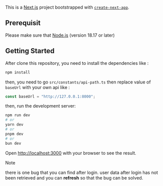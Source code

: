 This is a [Next.js](https://nextjs.org) project bootstrapped with [`create-next-app`](https://nextjs.org/docs/app/api-reference/cli/create-next-app).

## Prerequisit

Please make sure that [Node.js](https://nodejs.org/en/download/package-manager) (version 18.17 or later)

## Getting Started

After clone this repository, you need to install the dependencies like :

```bash
npm install
```

then, you need to go `src/constants/api-path.ts` then replace value of `baseUrl` with your own api like :

```ts
const baseUrl = "http://127.0.0.1:8000";
```

then, run the development server:

```bash
npm run dev
# or
yarn dev
# or
pnpm dev
# or
bun dev
```

Open [http://localhost:3000](http://localhost:3000) with your browser to see the result.

> [!NOTE]
> there is one bug that you can find after login. user data after login has not been retrieved and you can **refresh** so that the bug can be solved.
